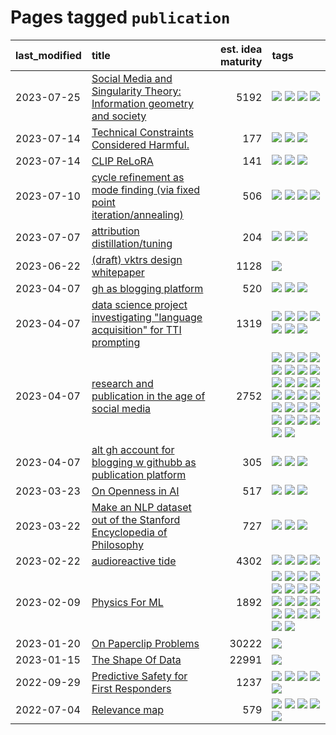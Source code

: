 # Pages tagged `publication`

|last_modified|title|est. idea maturity|tags
|:---|:---|---:|:---|
|2023-07-25|[Social Media and Singularity Theory: Information geometry and society](../social_singularities.md)|5192|[![](https://img.shields.io/badge/tag-alignment-32d44f)](../tags/alignment.md) [![](https://img.shields.io/badge/tag-information_geometry-297b32)](../tags/information_geometry.md) [![](https://img.shields.io/badge/tag-philosophy-e839f4)](../tags/philosophy.md) [![](https://img.shields.io/badge/tag-publication-48fb29)](../tags/publication.md)|
|2023-07-14|[Technical Constraints Considered Harmful.](../constraints_considered_hazardous.md)|177|[![](https://img.shields.io/badge/tag-best_practices-a3de36)](../tags/best_practices.md) [![](https://img.shields.io/badge/tag-engineering-926797)](../tags/engineering.md) [![](https://img.shields.io/badge/tag-publication-48fb29)](../tags/publication.md)|
|2023-07-14|[CLIP ReLoRA](../clip_relora.md)|141|[![](https://img.shields.io/badge/tag-experimental-ea1833)](../tags/experimental.md) [![](https://img.shields.io/badge/tag-open_source-b59164)](../tags/open_source.md) [![](https://img.shields.io/badge/tag-publication-48fb29)](../tags/publication.md)|
|2023-07-10|[cycle refinement as mode finding (via fixed point iteration/annealing)](../cycle_refinement_as_modefinding.md)|506|[![](https://img.shields.io/badge/tag-experimental-ea1833)](../tags/experimental.md) [![](https://img.shields.io/badge/tag-publication-48fb29)](../tags/publication.md) [![](https://img.shields.io/badge/tag-text2image-fe76cf)](../tags/text2image.md) [![](https://img.shields.io/badge/tag-text2video-8fb3d)](../tags/text2video.md)|
|2023-07-07|[attribution distillation/tuning](../attribution_tuning.md)|204|[![](https://img.shields.io/badge/tag-experimental-ea1833)](../tags/experimental.md) [![](https://img.shields.io/badge/tag-model_compression-43d799)](../tags/model_compression.md) [![](https://img.shields.io/badge/tag-publication-48fb29)](../tags/publication.md)|
|2023-06-22|[(draft) vktrs design whitepaper](../vktrs_design_whitepaper.md)|1128|[![](https://img.shields.io/badge/tag-publication-48fb29)](../tags/publication.md)|
|2023-04-07|[gh as blogging platform](../gh_as_blogging_platform.md)|520|[![](https://img.shields.io/badge/tag-publication-48fb29)](../tags/publication.md) [![](https://img.shields.io/badge/tag-tooling-752fd7)](../tags/tooling.md) [![](https://img.shields.io/badge/tag-wip-4db4d2)](../tags/wip.md)|
|2023-04-07|[data science project investigating "language acquisition" for TTI prompting](../tti_language_aqcuisition.md)|1319|[![](https://img.shields.io/badge/tag-alignment-32d44f)](../tags/alignment.md) [![](https://img.shields.io/badge/tag-dataset-12eec5)](../tags/dataset.md) [![](https://img.shields.io/badge/tag-experimental-ea1833)](../tags/experimental.md) [![](https://img.shields.io/badge/tag-prompting-f14da)](../tags/prompting.md) [![](https://img.shields.io/badge/tag-publication-48fb29)](../tags/publication.md) [![](https://img.shields.io/badge/tag-publicgood-dad82b)](../tags/publicgood.md) [![](https://img.shields.io/badge/tag-stability-82d6e)](../tags/stability.md)|
|2023-04-07|[research and publication in the age of social media](../research-and-social.md)|2752|[![](https://img.shields.io/badge/tag-arxiv-936135)](../tags/arxiv.md) [![](https://img.shields.io/badge/tag-citation-deeba9)](../tags/citation.md) [![](https://img.shields.io/badge/tag-corrections-c456a9)](../tags/corrections.md) [![](https://img.shields.io/badge/tag-credit-d7de4b)](../tags/credit.md) [![](https://img.shields.io/badge/tag-curation-e54ba1)](../tags/curation.md) [![](https://img.shields.io/badge/tag-discoverability-426a5f)](../tags/discoverability.md) [![](https://img.shields.io/badge/tag-discussion-c4fb38)](../tags/discussion.md) [![](https://img.shields.io/badge/tag-feed-e3b2c7)](../tags/feed.md) [![](https://img.shields.io/badge/tag-git-dafbc7)](../tags/git.md) [![](https://img.shields.io/badge/tag-git-dafbc7)](../tags/git.md) [![](https://img.shields.io/badge/tag-historyofscience-7064e0)](../tags/historyofscience.md) [![](https://img.shields.io/badge/tag-mastodon-6819c6)](../tags/mastodon.md) [![](https://img.shields.io/badge/tag-openreview-11772b)](../tags/openreview.md) [![](https://img.shields.io/badge/tag-paperswithcode-5fba1d)](../tags/paperswithcode.md) [![](https://img.shields.io/badge/tag-platform-587798)](../tags/platform.md) [![](https://img.shields.io/badge/tag-publication-48fb29)](../tags/publication.md) [![](https://img.shields.io/badge/tag-reproducibility-2c91b4)](../tags/reproducibility.md) [![](https://img.shields.io/badge/tag-research-d2ea1b)](../tags/research.md) [![](https://img.shields.io/badge/tag-retractions-dce8fa)](../tags/retractions.md) [![](https://img.shields.io/badge/tag-search-82f36e)](../tags/search.md) [![](https://img.shields.io/badge/tag-socialmedia-ac8815)](../tags/socialmedia.md) [![](https://img.shields.io/badge/tag-stackoverflow-161a53)](../tags/stackoverflow.md) [![](https://img.shields.io/badge/tag-subscription-b3194)](../tags/subscription.md) [![](https://img.shields.io/badge/tag-transparency-e9b626)](../tags/transparency.md) [![](https://img.shields.io/badge/tag-twitter-34720)](../tags/twitter.md) [![](https://img.shields.io/badge/tag-validation-db71cb)](../tags/validation.md)|
|2023-04-07|[alt gh account for blogging w githubb as publication platform](../alt_gh_account_for_blogging.md)|305|[![](https://img.shields.io/badge/tag-MILESTONE_POC-12f6d5)](../tags/MILESTONE_POC.md) [![](https://img.shields.io/badge/tag-publication-48fb29)](../tags/publication.md) [![](https://img.shields.io/badge/tag-wip-4db4d2)](../tags/wip.md)|
|2023-03-23|[On Openness in AI](../on_openness_in_ai.md)|517|[![](https://img.shields.io/badge/tag-alignment-32d44f)](../tags/alignment.md) [![](https://img.shields.io/badge/tag-publication-48fb29)](../tags/publication.md) [![](https://img.shields.io/badge/tag-publicgood-dad82b)](../tags/publicgood.md)|
|2023-03-22|[Make an NLP dataset out of the Stanford Encyclopedia of Philosophy](../sep_dataset.md)|727|[![](https://img.shields.io/badge/tag-dataset-12eec5)](../tags/dataset.md) [![](https://img.shields.io/badge/tag-publication-48fb29)](../tags/publication.md) [![](https://img.shields.io/badge/tag-wip-4db4d2)](../tags/wip.md)|
|2023-02-22|[audioreactive tide](../audioreactive_tide.md)|4302|[![](https://img.shields.io/badge/tag-animation-76bb24)](../tags/animation.md) [![](https://img.shields.io/badge/tag-completed-c6963e)](../tags/completed.md) [![](https://img.shields.io/badge/tag-experimental-ea1833)](../tags/experimental.md) [![](https://img.shields.io/badge/tag-publication-48fb29)](../tags/publication.md)|
|2023-02-09|[Physics For ML](../physics_for_ml.md)|1892|[![](https://img.shields.io/badge/tag-brownianmotion-71e862)](../tags/brownianmotion.md) [![](https://img.shields.io/badge/tag-curriculum-ad342b)](../tags/curriculum.md) [![](https://img.shields.io/badge/tag-curvature-a3a5e9)](../tags/curvature.md) [![](https://img.shields.io/badge/tag-education-1eefac)](../tags/education.md) [![](https://img.shields.io/badge/tag-eigenvectors-a682e)](../tags/eigenvectors.md) [![](https://img.shields.io/badge/tag-gaugetheory-1661bc)](../tags/gaugetheory.md) [![](https://img.shields.io/badge/tag-grouptheory-296bb1)](../tags/grouptheory.md) [![](https://img.shields.io/badge/tag-machinelearning-3b18a)](../tags/machinelearning.md) [![](https://img.shields.io/badge/tag-manifolds-606780)](../tags/manifolds.md) [![](https://img.shields.io/badge/tag-ode-9a9fc4)](../tags/ode.md) [![](https://img.shields.io/badge/tag-optimization-dd597e)](../tags/optimization.md) [![](https://img.shields.io/badge/tag-pde-82f6b0)](../tags/pde.md) [![](https://img.shields.io/badge/tag-physics-7a169c)](../tags/physics.md) [![](https://img.shields.io/badge/tag-probabilityfields-254eb)](../tags/probabilityfields.md) [![](https://img.shields.io/badge/tag-publication-48fb29)](../tags/publication.md) [![](https://img.shields.io/badge/tag-quantummechanics-fde018)](../tags/quantummechanics.md) [![](https://img.shields.io/badge/tag-relativity-d3fceb)](../tags/relativity.md) [![](https://img.shields.io/badge/tag-tensorcalculus-e13c2b)](../tags/tensorcalculus.md)|
|2023-01-20|[On Paperclip Problems](../on_paperclip_problems.md)|30222|[![](https://img.shields.io/badge/tag-publication-48fb29)](../tags/publication.md)|
|2023-01-15|[The Shape Of Data](../the_shape_of_data.md)|22991|[![](https://img.shields.io/badge/tag-publication-48fb29)](../tags/publication.md)|
|2022-09-29|[Predictive Safety for First Responders](../safety-officer.md)|1237|[![](https://img.shields.io/badge/tag-completed-c6963e)](../tags/completed.md) [![](https://img.shields.io/badge/tag-dataset-12eec5)](../tags/dataset.md) [![](https://img.shields.io/badge/tag-publication-48fb29)](../tags/publication.md) [![](https://img.shields.io/badge/tag-publicgood-dad82b)](../tags/publicgood.md) [![](https://img.shields.io/badge/tag-wip-4db4d2)](../tags/wip.md)|
|2022-07-04|[Relevance map](../Relevance_map.md)|579|[![](https://img.shields.io/badge/tag-meta-1614f8)](../tags/meta.md) [![](https://img.shields.io/badge/tag-prompting-f14da)](../tags/prompting.md) [![](https://img.shields.io/badge/tag-publication-48fb29)](../tags/publication.md) [![](https://img.shields.io/badge/tag-stability-82d6e)](../tags/stability.md) [![](https://img.shields.io/badge/tag-tooling-752fd7)](../tags/tooling.md)|